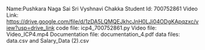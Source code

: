 Name:Pushkara Naga Sai Sri Vyshnavi Chakka
Student Id: 700752861
Video Link: https://drive.google.com/file/d/1zDA5LQMQEJkhcJnH0LJi04ODgKApqzxc/view?usp=drive_link
code file: icp4_700752861.py
Video file: Video_ICP4.mp4
Documentation file: documentation_4.pdf
data files: data.csv and Salary_Data (2).csv
